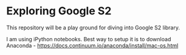 # Exploring Google S2
This repository will be a play ground for diving into Google S2 library. 

I am using iPython notebooks. Best way to setup it is to download Anaconda - https://docs.continuum.io/anaconda/install/mac-os.html
